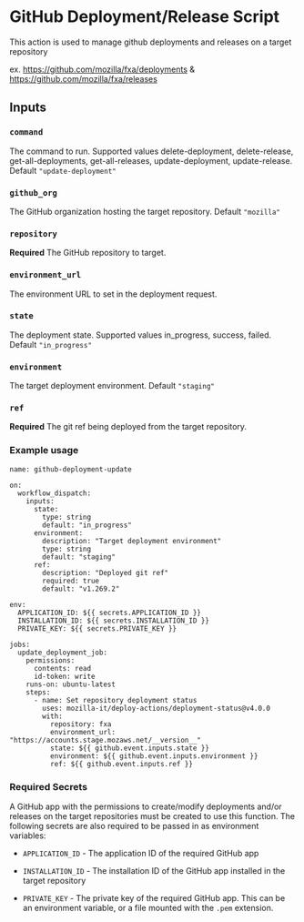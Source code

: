 # GitHub Deployment/Release Script

This action is used to manage github deployments and releases on a target repository

ex. https://github.com/mozilla/fxa/deployments & https://github.com/mozilla/fxa/releases

## Inputs

### `command`

The command to run. Supported values delete-deployment, delete-release, get-all-deployments, get-all-releases, update-deployment, update-release. Default `"update-deployment"`

### `github_org`

The GitHub organization hosting the target repository. Default `"mozilla"`

### `repository`

**Required** The GitHub repository to target.

### `environment_url`

The environment URL to set in the deployment request. 

### `state`

The deployment state. Supported values in_progress, success, failed. Default `"in_progress"`

### `environment`

The target deployment environment. Default `"staging"`

### `ref`

**Required** The git ref being deployed from the target repository.

### Example usage
```
name: github-deployment-update

on:
  workflow_dispatch:
    inputs:
      state:
        type: string
        default: "in_progress"
      environment:
        description: "Target deployment environment"
        type: string
        default: "staging"
      ref: 
        description: "Deployed git ref"
        required: true
        default: "v1.269.2"

env:
  APPLICATION_ID: ${{ secrets.APPLICATION_ID }}
  INSTALLATION_ID: ${{ secrets.INSTALLATION_ID }}
  PRIVATE_KEY: ${{ secrets.PRIVATE_KEY }}

jobs:
  update_deployment_job:
    permissions:
      contents: read
      id-token: write
    runs-on: ubuntu-latest
    steps:
      - name: Set repository deployment status
        uses: mozilla-it/deploy-actions/deployment-status@v4.0.0
        with:
          repository: fxa
          environment_url: "https://accounts.stage.mozaws.net/__version__"
          state: ${{ github.event.inputs.state }}
          environment: ${{ github.event.inputs.environment }}
          ref: ${{ github.event.inputs.ref }}
```


### Required Secrets

A GitHub app with the permissions to create/modify deployments and/or releases on the target repositories must be created to use this function. The following secrets are also required to be passed in as environment variables:

- `APPLICATION_ID` - The application ID of the required GitHub app

- `INSTALLATION_ID` - The installation ID of the GitHub app installed in the target repository

- `PRIVATE_KEY` - The private key of the required GitHub app. This can be an environment variable, or a file mounted with the `.pem` extension. 
